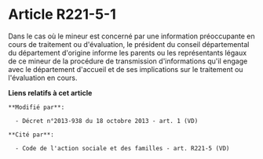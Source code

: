 # Article R221-5-1

Dans le cas où le mineur est concerné par une information préoccupante en cours de traitement ou d'évaluation, le président
du conseil départemental du département d'origine informe les parents ou les représentants légaux de ce mineur de la
procédure de transmission d'informations qu'il engage avec le département d'accueil et de ses implications sur le traitement
ou l'évaluation en cours.

**Liens relatifs à cet article**

	**Modifié par**:

	  - Décret n°2013-938 du 18 octobre 2013 - art. 1 (VD)

	**Cité par**:

	  - Code de l'action sociale et des familles - art. R221-5 (VD)
